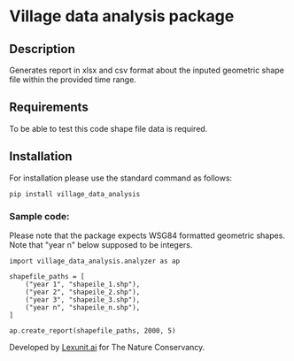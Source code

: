 # Village data analysis package

## Description

Generates report in xlsx and csv format about the inputed geometric shape file within the provided time range.

## Requirements

To be able to test this code shape file data is required.

## Installation

For installation please use the standard command as follows:
```
pip install village_data_analysis
```

### Sample code:

Please note that the package expects WSG84 formatted geometric shapes. Note that "year n" below supposed to be integers.

```
import village_data_analysis.analyzer as ap

shapefile_paths = [
    ("year 1", "shapeile_1.shp"),
    ("year 2", "shapeile_2.shp"),
    ("year 3", "shapeile_3.shp"),
    ("year n", "shapeile_n.shp"),
]

ap.create_report(shapefile_paths, 2000, 5)
```

Developed by [Lexunit.ai](https://Lexunit.ai) for The Nature Conservancy.
